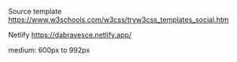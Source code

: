 Source template
https://www.w3schools.com/w3css/tryw3css_templates_social.htm

Netlify
https://dabravesce.netlify.app/

medium: 600px to 992px
